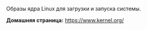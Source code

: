 Образы ядра Linux для загрузки и запуска системы.

**Домашняя страница:** <https://www.kernel.org/>

